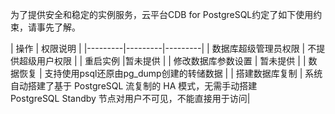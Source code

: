 为了提供安全和稳定的实例服务，云平台CDB for PostgreSQL约定了如下使用约束，请事先了解。

| 操作 | 权限说明 |
|---------|---------|---------|
| 数据库超级管理员权限 | 不提供超级用户权限 | 
| 重启实例 |暂未提供 | 
| 修改数据库参数设置 | 暂未提供 | 
| 数据恢复 | 支持使用psql还原由pg_dump创建的转储数据 | 
| 搭建数据库复制 | 系统自动搭建了基于 PostgreSQL 流复制的 HA 模式，无需手动搭建<br>PostgreSQL Standby 节点对用户不可见，不能直接用于访问| 



